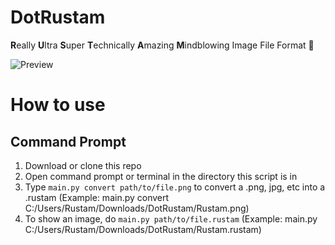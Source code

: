# DotRustam
**R**eally **U**ltra **S**uper **T**echnically **A**mazing **M**indblowing Image File Format 🙏

![Preview](https://media.discordapp.net/attachments/1102363369417220126/1138531742173646848/image.png?width=548&height=423)


# How to use
## Command Prompt
1. Download or clone this repo
2. Open command prompt or terminal in the directory this script is in
3. Type `main.py convert path/to/file.png` to convert a .png, jpg, etc into a .rustam (Example: main.py convert C:/Users/Rustam/Downloads/DotRustam/Rustam.png)
4.  To show an image, do `main.py path/to/file.rustam` (Example: main.py C:/Users/Rustam/Downloads/DotRustam/Rustam.rustam)
